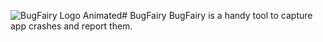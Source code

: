 ![BugFairy Logo Animated](https://media.giphy.com/media/L2rzyhc0AYWn2ViDOA/giphy.gif)# BugFairy
BugFairy is a handy tool to capture app crashes and report them.
